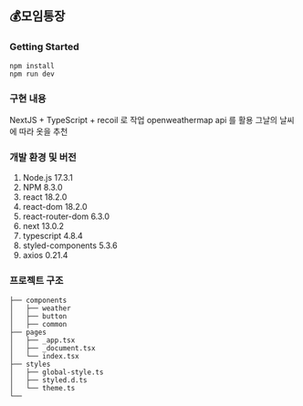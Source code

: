 ## 💰모임통장

### Getting Started

```
npm install
npm run dev
```

### 구현 내용

NextJS + TypeScript + recoil 로 작업
openweathermap api 를 활용
그날의 날씨에 따라 옷을 추천

### 개발 환경 및 버전

1.  Node.js 17.3.1
2.  NPM 8.3.0
3.  react 18.2.0
4.  react-dom 18.2.0
5.  react-router-dom 6.3.0
6.  next 13.0.2
7.  typescript 4.8.4
8.  styled-components 5.3.6
9.  axios 0.21.4

### 프로젝트 구조

```
├── components
│   ├── weather
│   ├── button
│   ├── common
├── pages
│   ├── _app.tsx
│   ├── _document.tsx
│   └── index.tsx
├── styles
│   ├── global-style.ts
│   ├── styled.d.ts
│   └── theme.ts
└──
```
